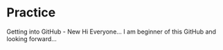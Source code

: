 # Practice
Getting into GitHub - New
Hi Everyone...
I am beginner of this GitHub and looking forward...
